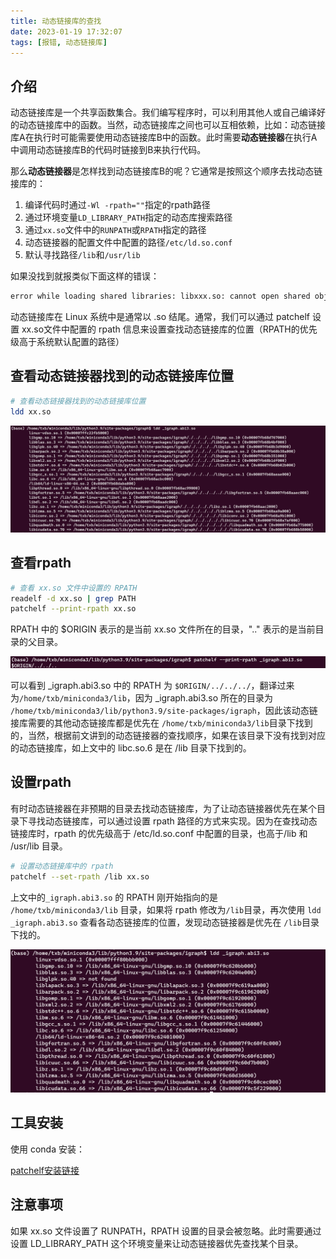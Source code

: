 ```yaml
---
title: 动态链接库的查找
date: 2023-01-19 17:32:07
tags: [报错, 动态链接库]
---
```


## 介绍

动态链接库是一个共享函数集合。我们编写程序时，可以利用其他人或自己编译好的动态链接库中的函数。当然，动态链接库之间也可以互相依赖，比如：动态链接库A在执行时可能需要使用动态链接库B中的函数。此时需要**动态链接器**在执行A中调用动态链接库B的代码时链接到B来执行代码。

<!--more-->

那么**动态链接器**是怎样找到动态链接库B的呢？它通常是按照这个顺序去找动态链接库的：

1. 编译代码时通过`-Wl -rpath=""`指定的rpath路径
2. 通过环境变量`LD_LIBRARY_PATH`指定的动态库搜索路径
3. 通过`xx.so`文件中的`RUNPATH`或`RPATH`指定的路径
4. 动态链接器的配置文件中配置的路径`/etc/ld.so.conf`
5. 默认寻找路径`/lib`和`/usr/lib`

如果没找到就报类似下面这样的错误：

```bash
error while loading shared libraries: libxxx.so: cannot open shared object file: No such file or directory
```

动态链接库在 Linux 系统中是通常以 .so 结尾。通常，我们可以通过 patchelf 设置 xx.so文件中配置的 rpath 信息来设置查找动态链接库的位置（RPATH的优先级高于系统默认配置的路径）

## 查看动态链接器找到的动态链接库位置

```bash
# 查看动态链接器找到的动态链接库位置
ldd xx.so
```

![image-20230119143708466](动态链接库的查找/image-20230119143708466.png)

## 查看rpath

```bash
# 查看 xx.so 文件中设置的 RPATH
readelf -d xx.so | grep PATH
patchelf --print-rpath xx.so
```

RPATH 中的 $ORIGIN 表示的是当前 xx.so 文件所在的目录，".." 表示的是当前目录的父目录。

![image-20230119152119799](动态链接库的查找/image-20230119152119799.png)

可以看到 _igraph.abi3.so 中的 RPATH 为 `$ORIGIN/../../../`，翻译过来为`/home/txb/miniconda3/lib`，因为 _igraph.abi3.so 所在的目录为 `/home/txb/miniconda3/lib/python3.9/site-packages/igraph`，因此该动态链接库需要的其他动态链接库都是优先在 `/home/txb/miniconda3/lib`目录下找到的，当然，根据前文讲到的动态链接器的查找顺序，如果在该目录下没有找到对应的动态链接库，如上文中的 libc.so.6 是在 /lib 目录下找到的。

## 设置rpath

有时动态链接器在非预期的目录去找动态链接库，为了让动态链接器优先在某个目录下寻找动态链接库，可以通过设置 rpath 路径的方式来实现。因为在查找动态链接库时，rpath 的优先级高于 /etc/ld.so.conf 中配置的目录，也高于/lib 和 /usr/lib 目录。

```bash
# 设置动态链接库中的 rpath
patchelf --set-rpath /lib xx.so
```

上文中的`_igraph.abi3.so` 的 RPATH 刚开始指向的是 `/home/txb/miniconda3/lib` 目录，如果将 rpath 修改为`/lib`目录，再次使用 `ldd _igraph.abi3.so` 查看各动态链接库的位置，发现动态链接器是优先在 `/lib`目录下找的。

![image-20230119153945148](动态链接库的查找/image-20230119153945148.png)

## 工具安装

使用 conda 安装：

[patchelf安装链接](https://anaconda.org/search?q=patchelf)

## 注意事项

如果 xx.so 文件设置了 RUNPATH，RPATH 设置的目录会被忽略。此时需要通过设置 LD_LIBRARY_PATH 这个环境变量来让动态链接器优先查找某个目录。

